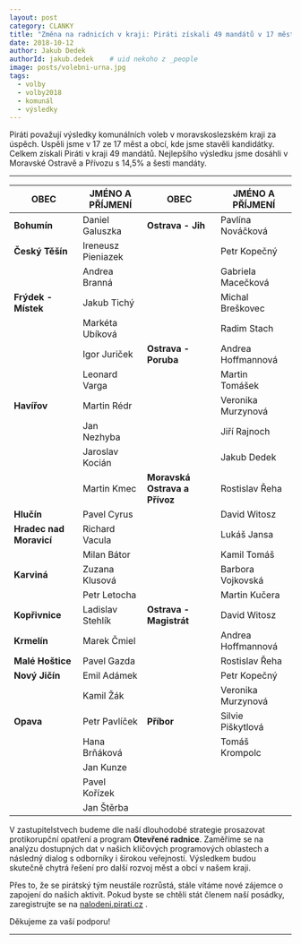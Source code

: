 ```yaml
---
layout: post
category: CLANKY
title: "Změna na radnicích v kraji: Piráti získali 49 mandátů v 17 městech"
date: 2018-10-12
author: Jakub Dedek
authorId: jakub.dedek    # uid nekoho z _people
image: posts/volebni-urna.jpg
tags:
  - volby
  - volby2018
  - komunál
  - výsledky
---
```


Piráti považují výsledky komunálních voleb v moravskoslezském kraji za úspěch. Uspěli jsme v 17 ze 17 měst a obcí, kde jsme stavěli kandidátky. Celkem získali Piráti v kraji 49 mandátů. Nejlepšího výsledku jsme dosáhli v Moravské Ostravě a Přívozu s 14,5% a šesti mandáty.

<hr>

| OBEC                | JMÉNO A PŘÍJMENÍ   | OBEC                      | JMÉNO A PŘÍJMENÍ   |
|---------------------|--------------------|---------------------------|--------------------|
| **Bohumín**             | Daniel Galuszka    | **Ostrava - Jih**             | Pavlína Nováčková  |
| **Český Těšín**         | Ireneusz Pieniazek |                           | Petr Kopečný       |
|                     | Andrea Branná      |                           | Gabriela Macečková |
| **Frýdek - Místek**     | Jakub Tichý        |                           | Michal Breškovec   |
|                     | Markéta Ubíková    |                           | Radim Stach        |
|                     | Igor Juriček       | **Ostrava - Poruba**          | Andrea Hoffmannová |
|                     | Leonard Varga       |                           | Martin Tomášek     |
| **Havířov**             | Martin Rédr        |                           | Veronika Murzynová |
|                     | Jan Nezhyba        |                           | Jiří Rajnoch       |
|                     | Jaroslav Kocián    |                           | Jakub Dedek        |
|                     | Martin Kmec        | **Moravská Ostrava a Přívoz** | Rostislav Řeha     |
| **Hlučín**              | Pavel Cyrus        |                           | David Witosz       |
| **Hradec nad Moravicí** | Richard Vacula     |                           | Lukáš Jansa        |
|                     | Milan Bátor        |                           | Kamil Tomáš        |
| **Karviná**             | Zuzana Klusová     |                           | Barbora Vojkovská  |
|                     | Petr Letocha       |                           | Martin Kučera      |
| **Kopřivnice**          | Ladislav Stehlík   | **Ostrava - Magistrát**       | David Witosz       |
| **Krmelín**             | Marek Čmiel        |                           | Andrea Hoffmannová |
| **Malé Hoštice**	| Pavel Gazda        |                           | Rostislav Řeha     |
| **Nový Jičín**          | Emil Adámek          |                           | Petr Kopečný       |
|                     | Kamil Žák      |                           | Veronika Murzynová |
| **Opava**               | Petr Pavlíček      | **Příbor**                    | Silvie Piškytlová  |
|                     | Hana Brňáková          |                           | Tomáš Krompolc     |
|                     | Jan Kunze      |                           |                    |
|                     | Pavel Kořízek      |                           |                    |
|                     | Jan Štěrba         |                           |                    |

V zastupitelstvech budeme dle naší dlouhodobé strategie prosazovat protikorupční opatření a program **Otevřené radnice**. Zaměříme se na analýzu dostupných dat v našich klíčových programových oblastech a následný dialog s odborníky i širokou veřejností. Výsledkem budou skutečně chytrá řešení pro další rozvoj měst a obcí v našem kraji.

Přes to, že se pirátský tým neustále rozrůstá, stále vítáme nové zájemce o zapojení do našich aktivit. Pokud byste se chtěli stát členem naší posádky, zaregistrujte se na [nalodeni.pirati.cz](nalodeni.pirati.cz) .

Děkujeme za vaší podporu!

- - -
